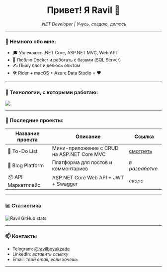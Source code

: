 <h1 align="center">Привет! Я Ravil 👋</h1>

<p align="center">
  <em>.NET Developer | Учусь, создаю, делюсь</em>
</p>

---

### 🧠 Немного обо мне:

- 🎓 Увлекаюсь .NET Core, ASP.NET MVC, Web API
- 🐳 Люблю Docker и работать с базами (SQL Server)
- ✍️ Пишу блог и делюсь опытом
- 🛠 Rider + macOS + Azure Data Studio = ❤️

---

### 🔧 Технологии, с которыми работаю:

<img src="https://skillicons.dev/icons?i=dotnet,cs,azure,docker,postgres,git,github,visualstudio" />

---

### 🚀 Последние проекты:

| Название проекта | Описание | Ссылка |
|------------------|----------|--------|
| 📝 To-Do List     | Мини-приложение с CRUD на ASP.NET Core MVC | [смотреть](https://github.com/RavilBoyukzade/ToDoListAppNetCoreApp) |
| 📖 Blog Platform  | Платформа для постов и комментариев | *в разработке* |
| 📦 API Маркетплейс | ASP.NET Core Web API + JWT + Swagger | *скоро* |

---

### 📊 Статистика

![Ravil GitHub stats](https://github-readme-stats.vercel.app/api?username=RavilBoyukzade&show_icons=true&theme=radical)

---

### 📫 Контакты

- Telegram: [@ravilboyukzade](https://t.me/ravilboyukzade)
- LinkedIn: *вставить ссылку*
- Email: *твой email, если хочешь*

---

